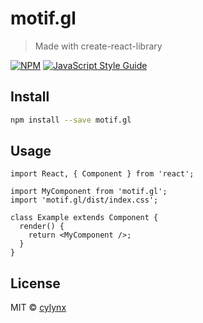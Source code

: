 # motif.gl

> Made with create-react-library

[![NPM](https://img.shields.io/npm/v/motif.gl.svg)](https://www.npmjs.com/package/motif.gl) [![JavaScript Style Guide](https://img.shields.io/badge/code_style-standard-brightgreen.svg)](https://standardjs.com)

## Install

```bash
npm install --save motif.gl
```

## Usage

```tsx
import React, { Component } from 'react';

import MyComponent from 'motif.gl';
import 'motif.gl/dist/index.css';

class Example extends Component {
  render() {
    return <MyComponent />;
  }
}
```

## License

MIT © [cylynx](https://github.com/cylynx)
